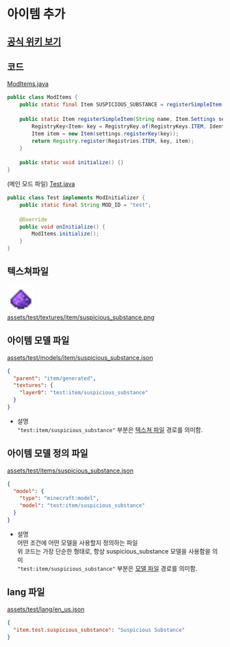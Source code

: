 # 아이템 추가

## [공식 위키 보기](https://docs.fabricmc.net/develop/items/first-item)

## 코드
[ModItems.java](../src/main/java/com/reasure/test/item/ModItems.java)
```java
public class ModItems {
    public static final Item SUSPICIOUS_SUBSTANCE = registerSimpleItem("suspicious_substance", new Item.Settings());
    
    public static Item registerSimpleItem(String name, Item.Settings settings) {
        RegistryKey<Item> key = RegistryKey.of(RegistryKeys.ITEM, Identifier.of(Test.MOD_ID, name));
        Item item = new Item(settings.registerKey(key));
        return Registry.register(Registries.ITEM, key, item);
    }

    public static void initialize() {}
}
```
(메인 모드 파일)
[Test.java](../src/main/java/com/reasure/test/Test.java)
```java
public class Test implements ModInitializer {
    public static final String MOD_ID = "test";

    @Override
    public void onInitialize() {
        ModItems.initialize();
    }
}
```

## 텍스쳐파일
<img src="../src/main/resources/assets/test/textures/item/suspicious_substance.png" height="64"><br>
[assets/test/textures/item/suspicious_substance.png](../src/main/resources/assets/test/textures/item/suspicious_substance.png)

## 아이템 모델 파일
[assets/test/models/item/suspicious_substance.json](../src/main/resources/assets/test/models/item/suspicious_substance.json)
```json
{
  "parent": "item/generated",
  "textures": {
    "layer0": "test:item/suspicious_substance"
  }
}
```
- 설명<br>
  `"test:item/suspicious_substance"` 부분은 [텍스쳐 파일](../src/main/resources/assets/test/textures/item/suspicious_substance.png) 경로를 의미함.

## 아이템 모델 정의 파일
[assets/test/items/suspicious_substance.json](../src/main/resources/assets/test/items/suspicious_substance.json)
```json
{
  "model": {
    "type": "minecraft:model",
    "model": "test:item/suspicious_substance"
  }
}
```
- 설명<br>
  어떤 조건에 어떤 모델을 사용할지 정의하는 파일<br>
  위 코드는 가장 단순한 형태로, 항상 suspicious_substance 모델을 사용함을 의미<br>
  `"test:item/suspicious_substance"` 부분은 [모델 파일](../src/main/resources/assets/test/models/item/suspicious_substance.json) 경로를 의미함.

## lang 파일
[assets/test/lang/en_us.json](../src/main/resources/assets/test/lang/en_us.json)
```json
{
  "item.test.suspicious_substance": "Suspicious Substance"
}
```
